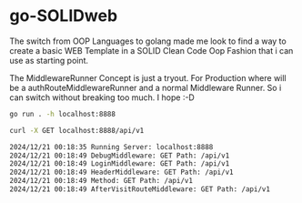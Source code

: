 # go-SOLIDweb
The switch from OOP Languages to golang made me look to find a way to create a basic WEB Template in a SOLID Clean Code Oop Fashion that i can use as starting point.

The MiddlewareRunner Concept is just a tryout. For Production where will be a authRouteMiddlewareRunner and a
normal Middleware Runner. So i can switch without breaking too much. I hope :-D

```bash
go run . -h localhost:8888
```

```bash
curl -X GET localhost:8888/api/v1

2024/12/21 00:18:35 Running Server: localhost:8888
2024/12/21 00:18:49 DebugMiddleware: GET Path: /api/v1
2024/12/21 00:18:49 LoginMiddleware: GET Path: /api/v1
2024/12/21 00:18:49 HeaderMiddleware: GET Path: /api/v1
2024/12/21 00:18:49 Method: GET Path: /api/v1
2024/12/21 00:18:49 AfterVisitRouteMiddleware: GET Path: /api/v1
```
